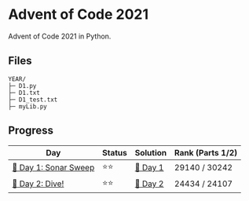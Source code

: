 # Advent of Code 2021
Advent of Code 2021 in Python.

## Files
```
YEAR/
├─ D1.py
├─ D1.txt
├─ D1_test.txt
├─ myLib.py
```

## Progress
| Day                                 | Status   | Solution                           | Rank (Parts 1/2)       |
| -----------                        | ---------| --------                            | ---------   |
| [🎄 Day 1: Sonar Sweep](https://adventofcode.com/2021/day/1)      | ⭐⭐    | [🎯 Day 1](D1.py)       | 29140 / 30242          |
| [🎄 Day 2: Dive!](https://adventofcode.com/2021/day/2)            | ⭐⭐    | [🎯 Day 2](D2.py)       | 24434 / 24107     |